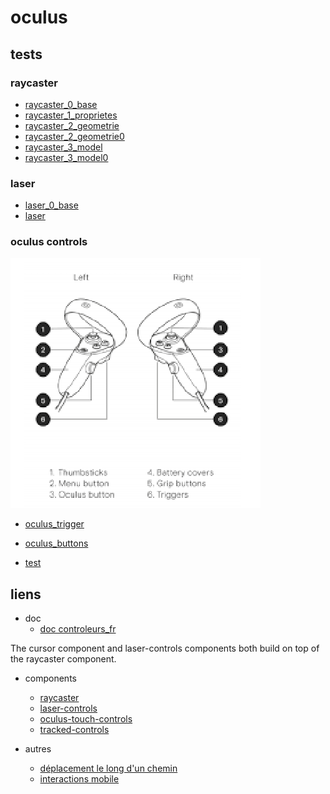 # oculus


## tests
### raycaster
* [raycaster_0_base](https://eminet666.github.io/eminet_VR/x_oculus/raycaster_0_base.html)
* [raycaster_1_proprietes](https://eminet666.github.io/eminet_VR/x_oculus/raycaster_1_proprietes.html)
* [raycaster_2_geometrie](https://eminet666.github.io/eminet_VR/x_oculus/raycaster_2_geometrie.html)
* [raycaster_2_geometrie0](https://eminet666.github.io/eminet_VR/x_oculus/raycaster_2_geometrie0.html)
* [raycaster_3_model](https://eminet666.github.io/eminet_VR/x_oculus/raycaster_3_model.html)
* [raycaster_3_model0](https://eminet666.github.io/eminet_VR/x_oculus/raycaster_3_model0.html)

### laser    
* [laser_0_base](https://eminet666.github.io/eminet_VR/x_oculus/laser_0_base.html)
* [laser](https://eminet666.github.io/eminet_VR/x_oculus/laser.html)

### oculus controls
![manettes](./manettes.png)
* [oculus_trigger](https://eminet666.github.io/eminet_VR/x_oculus/oculus_0_trigger.html)
* [oculus_buttons](https://eminet666.github.io/eminet_VR/x_oculus/oculus_1_buttons.html)

* [test](https://aframe.io/aframe/examples/test/laser-controls/)

## liens
* doc
    * [doc controleurs_fr](https://sodocumentation.net/aframe/topic/10112/controls--component-)

The cursor component and laser-controls components both build on top of the raycaster component.
* components
    * [raycaster](https://github.com/aframevr/aframe/blob/master/docs/components/raycaster.md)
    * [laser-controls](https://github.com/aframevr/aframe/blob/master/docs/components/laser-controls.md)
    * [oculus-touch-controls](https://github.com/aframevr/aframe/blob/master/docs/components/oculus-touch-controls.md)
    * [tracked-controls](https://github.com/aframevr/aframe/blob/master/docs/components/tracked-controls.md)

* autres
    * [déplacement le long d'un chemin](https://github.com/protyze/aframe-alongpath-component)
    * [interactions mobile](https://ar-js-org.github.io/AR.js-Docs/ui-events/)
